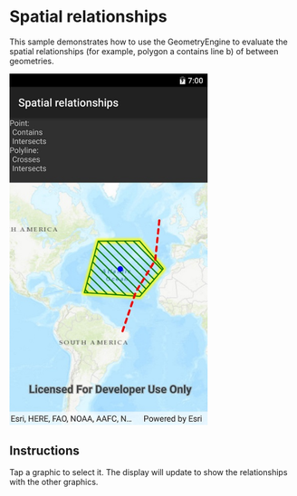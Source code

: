 # Spatial relationships

This sample demonstrates how to use the GeometryEngine to evaluate the spatial relationships (for example, polygon a contains line b) of between geometries.

<img src="SpatialRelationships.jpg" width="350"/>

## Instructions

Tap a graphic to select it. The display will update to show the relationships with the other graphics.
